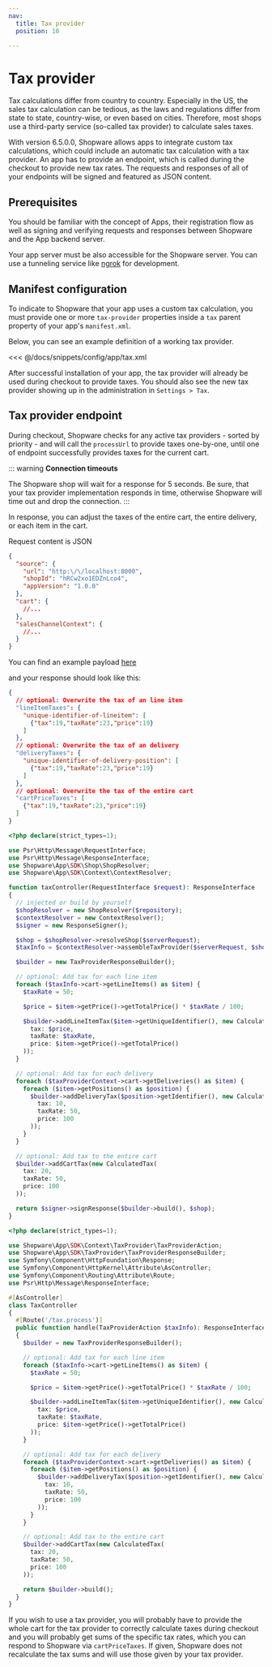 ```yaml
---
nav:
  title: Tax provider
  position: 10

---
```


# Tax provider

Tax calculations differ from country to country. Especially in the US, the sales tax calculation can be tedious, as the laws and regulations differ from state to state, country-wise, or even based on cities. Therefore, most shops use a third-party service (so-called tax provider) to calculate sales taxes.

With version 6.5.0.0, Shopware allows apps to integrate custom tax calculations, which could include an automatic tax calculation with a tax provider. An app has to provide an endpoint, which is called during the checkout to provide new tax rates. The requests and responses of all of your endpoints will be signed and featured as JSON content.

## Prerequisites

You should be familiar with the concept of Apps, their registration flow as well as signing and verifying requests and responses between Shopware and the App backend server.

<PageRef page="app-base-guide" />

Your app server must be also accessible for the Shopware server.
You can use a tunneling service like [ngrok](https://ngrok.com/) for development.

## Manifest configuration

To indicate to Shopware that your app uses a custom tax calculation, you must provide one or more `tax-provider` properties inside a `tax` parent property of your app's `manifest.xml`.

Below, you can see an example definition of a working tax provider.

<<< @/docs/snippets/config/app/tax.xml

After successful installation of your app, the tax provider will already be used during checkout to provide taxes. You should also see the new tax provider showing up in the administration in `Settings > Tax`.

## Tax provider endpoint

During checkout, Shopware checks for any active tax providers - sorted by priority - and will call the `processUrl` to provide taxes one-by-one, until one of endpoint successfully provides taxes for the current cart.

::: warning
**Connection timeouts**

The Shopware shop will wait for a response for 5 seconds. Be sure, that your tax provider implementation responds in time, otherwise Shopware will time out and drop the connection.
:::

In response, you can adjust the taxes of the entire cart, the entire delivery, or each item in the cart.

<Tabs>

<Tab title="HTTP">

Request content is JSON

```json
{
  "source": {
    "url": "http:\/\/localhost:8000",
    "shopId": "hRCw2xo1EDZnLco4",
    "appVersion": "1.0.0"
  },
  "cart": {
    //...
  },
  "salesChannelContext": {
    //...
  }
}
```

You can find an example payload [here](https://github.com/shopware/app-php-sdk/blob/main/tests/Context/_fixtures/tax.json)

and your response should look like this:

```json
{
  // optional: Overwrite the tax of an line item
  "lineItemTaxes": {
    "unique-identifier-of-lineitem": [
      {"tax":19,"taxRate":23,"price":19}
    ]
  },
  // optional: Overwrite the tax of an delivery
  "deliveryTaxes": {
    "unique-identifier-of-delivery-position": [
      {"tax":19,"taxRate":23,"price":19}
    ]
  },
  // optional: Overwrite the tax of the entire cart
  "cartPriceTaxes": [
    {"tax":19,"taxRate":23,"price":19}
  ]
}
```

</Tab>

<Tab title="App PHP SDK">

```php
<?php declare(strict_types=1);

use Psr\Http\Message\RequestInterface;
use Psr\Http\Message\ResponseInterface;
use Shopware\App\SDK\Shop\ShopResolver;
use Shopware\App\SDK\Context\ContextResolver;

function taxController(RequestInterface $request): ResponseInterface
{
  // injected or build by yourself
  $shopResolver = new ShopResolver($repository);
  $contextResolver = new ContextResolver();
  $signer = new ResponseSigner();

  $shop = $shopResolver->resolveShop($serverRequest);
  $taxInfo = $contextResolver->assembleTaxProvider($serverRequest, $shop);

  $builder = new TaxProviderResponseBuilder();

  // optional: Add tax for each line item
  foreach ($taxInfo->cart->getLineItems() as $item) {
    $taxRate = 50;

    $price = $item->getPrice()->getTotalPrice() * $taxRate / 100;

    $builder->addLineItemTax($item->getUniqueIdentifier(), new CalculatedTax(
      tax: $price,
      taxRate: $taxRate,
      price: $item->getPrice()->getTotalPrice()
    ));
  }

  // optional: Add tax for each delivery
  foreach ($taxProviderContext->cart->getDeliveries() as $item) {
    foreach ($item->getPositions() as $position) {
      $builder->addDeliveryTax($position->getIdentifier(), new CalculatedTax(
        tax: 10,
        taxRate: 50,
        price: 100
      ));
    }
  }

  // optional: Add tax to the entire cart
  $builder->addCartTax(new CalculatedTax(
    tax: 20,
    taxRate: 50,
    price: 100
  ));

  return $signer->signResponse($builder->build(), $shop);
}
```

</Tab>

<Tab title="Symfony Bundle">

```php
<?php declare(strict_types=1);

use Shopware\App\SDK\Context\TaxProvider\TaxProviderAction;
use Shopware\App\SDK\TaxProvider\TaxProviderResponseBuilder;
use Symfony\Component\HttpFoundation\Response;
use Symfony\Component\HttpKernel\Attribute\AsController;
use Symfony\Component\Routing\Attribute\Route;
use Psr\Http\Message\ResponseInterface;

#[AsController]
class TaxController
{
  #[Route('/tax.process')]
  public function handle(TaxProviderAction $taxInfo): ResponseInterface
  {
    $builder = new TaxProviderResponseBuilder();

    // optional: Add tax for each line item
    foreach ($taxInfo->cart->getLineItems() as $item) {
      $taxRate = 50;

      $price = $item->getPrice()->getTotalPrice() * $taxRate / 100;

      $builder->addLineItemTax($item->getUniqueIdentifier(), new CalculatedTax(
        tax: $price,
        taxRate: $taxRate,
        price: $item->getPrice()->getTotalPrice()
      ));
    }

    // optional: Add tax for each delivery
    foreach ($taxProviderContext->cart->getDeliveries() as $item) {
      foreach ($item->getPositions() as $position) {
        $builder->addDeliveryTax($position->getIdentifier(), new CalculatedTax(
          tax: 10,
          taxRate: 50,
          price: 100
        ));
      }
    }

    // optional: Add tax to the entire cart
    $builder->addCartTax(new CalculatedTax(
      tax: 20,
      taxRate: 50,
      price: 100
    ));

    return $builder->build();
  }
}
```

</Tab>

</Tabs>

If you wish to use a tax provider, you will probably have to provide the whole cart for the tax provider to correctly calculate taxes during checkout and you will probably get sums of the specific tax rates, which you can respond to Shopware via `cartPriceTaxes`. If given, Shopware does not recalculate the tax sums and will use those given by your tax provider.
